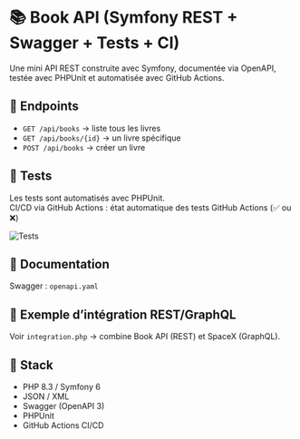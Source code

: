 # 📚 Book API (Symfony REST + Swagger + Tests + CI)

Une mini API REST construite avec Symfony, documentée via OpenAPI, testée avec PHPUnit et automatisée avec GitHub Actions.

## 🚀 Endpoints
- `GET /api/books` → liste tous les livres  
- `GET /api/books/{id}` → un livre spécifique  
- `POST /api/books` → créer un livre  

## 🧪 Tests
Les tests sont automatisés avec PHPUnit.  
CI/CD via GitHub Actions : état automatique des tests GitHub Actions (✅ ou ❌)

![Tests](https://github.com/sdurand/api-portfolio/actions/workflows/tests.yml/badge.svg)

## 📘 Documentation
Swagger : `openapi.yaml`

## 🔄 Exemple d’intégration REST/GraphQL
Voir `integration.php` → combine Book API (REST) et SpaceX (GraphQL).

## 🧠 Stack
- PHP 8.3 / Symfony 6
- JSON / XML
- Swagger (OpenAPI 3)
- PHPUnit
- GitHub Actions CI/CD
